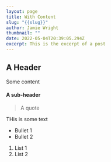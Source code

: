 ```yaml
---
layout: page
title: With Content
slug: "{{slug}}"
author: Jamie Wright
thumbnail: ""
date: 2022-05-04T20:39:05.294Z
excerpt: This is the excerpt of a post
---
```

## A Header

Some content

#### A sub-header

> A quote

THis is some text

* Bullet 1
* Bullet 2

1. List 1
2. List 2